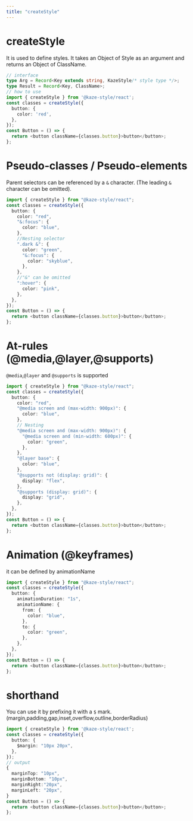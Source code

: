 ```yaml
---
title: "createStyle"
---
```


# createStyle

It is used to define styles.
It takes an Object of Style as an argument and returns an Object of ClassName.

```ts
// interface
type Arg = Record<Key extends string, KazeStyle/* style type */>;
type Result = Record<Key, ClassName>;
// how to use
import { createStyle } from '@kaze-style/react';
const classes = createStyle({
  button: {
    color: 'red',
  },
});
const Button = () => {
  return <button className={classes.button}>button</button>;
};
```
# Pseudo-classes / Pseudo-elements
Parent selectors can be referenced by a `&` character.
(The leading `&` character can be omitted).
```ts
import { createStyle } from "@kaze-style/react";
const classes = createStyle({
  button: {
    color: "red",
    "&:focus": {
      color: "blue",
    },
    //Nesting selector
    ".dark &": {
      color: "green",
      "&:focus": {
        color: "skyblue",
      },
    },
    //"&" can be omitted
    ":hover": {
      color: "pink",
    },
  },
});
const Button = () => {
  return <button className={classes.button}>button</button>;
};
```
# At-rules (@media,@layer,@supports)
`@media`,`@layer` and `@supports` is supported
```ts
import { createStyle } from "@kaze-style/react";
const classes = createStyle({
  button: {
    color: "red",
    "@media screen and (max-width: 900px)": {
      color: "blue",
    },
    // Nesting
    "@media screen and (max-width: 900px)": {
      "@media screen and (min-width: 600px)": {
        color: "green",
      },
    },
    "@layer base": {
      color: "blue",
    },
    "@supports not (display: grid)": {
      display: "flex",
    },
    "@supports (display: grid)": {
      display: "grid",
    },
  },
});
const Button = () => {
  return <button className={classes.button}>button</button>;
};
```
# Animation (@keyframes)
it can be defined by animationName
```ts
import { createStyle } from "@kaze-style/react";
const classes = createStyle({
  button: {
    animationDuration: "1s",
    animationName: {
      from: {
        color: "blue",
      },
      to: {
        color: "green",
      },
    },
  },
});
const Button = () => {
  return <button className={classes.button}>button</button>;
};
```
# shorthand
You can use it by prefixing it with a `$` mark.
(margin,padding,gap,inset,overflow,outline,borderRadius)
```ts
import { createStyle } from '@kaze-style/react';
const classes = createStyle({
  button: {
    $margin: "10px 20px",
  },
});
// output
{
  marginTop: "10px",
  marginBottom: "10px",
  marginRight:"20px",
  marginLeft: "20px",
}
const Button = () => {
  return <button className={classes.button}>button</button>;
};
```
